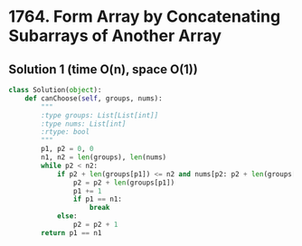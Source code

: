 # 1764. Form Array by Concatenating Subarrays of Another Array

## Solution 1 (time O(n), space O(1))

```python
class Solution(object):
    def canChoose(self, groups, nums):
        """
        :type groups: List[List[int]]
        :type nums: List[int]
        :rtype: bool
        """
        p1, p2 = 0, 0
        n1, n2 = len(groups), len(nums)
        while p2 < n2:
            if p2 + len(groups[p1]) <= n2 and nums[p2: p2 + len(groups[p1])] == groups[p1]:
                p2 = p2 + len(groups[p1])
                p1 += 1
                if p1 == n1:
                    break
            else:
                p2 = p2 + 1
        return p1 == n1
```
